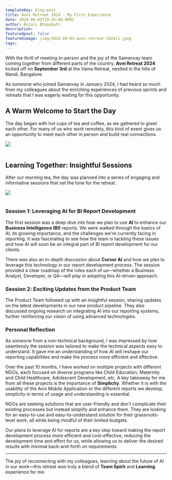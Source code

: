 ```yaml
---
templateKey: blog-post
title: Avni Retreat 2024 - My First Experience
date: 2024-09-03T19:35:00.000Z
author: Anjali Bhagabati
description:
featuredpost: false
featuredimage: /img/2024-09-03-avni-retreat-2024/1.jpeg
tags:
---
```



With the thrill of meeting in-person and the joy of the Samanvay team coming together from different parts of the country, **Avni Retreat 2024** kicked off on **September 3rd** at the Vama Retreat, nestled in the hills of Nandi, Bangalore.

As someone who joined Samanvay in January 2024, I had heard so much from my colleagues about the enriching experiences of previous sprints and retreats that I was eagerly waiting for this opportunity.

## A Warm Welcome to Start the Day

The day began with hot cups of tea and coffee, as we gathered to greet each other. For many of us who work remotely, this kind of event gives us an opportunity to meet each other in person and build real connections.

<div style="width: 70%">
    <img src="/img/2024-09-03-avni-retreat-2024/2.jpeg">
</div>
<br/>

## Learning Together: Insightful Sessions

After our morning tea, the day was planned into a series of engaging and informative sessions that set the tone for the retreat.

<div style="width: 70%">
    <img src="/img/2024-09-03-avni-retreat-2024/3.jpg">
</div>
<br/>

### Session 1: Leveraging AI for BI Report Development

The first session was a deep dive into how we plan to use **AI** to enhance our **Business Intelligence (BI)** reports. We were walked through the basics of AI, its growing importance, and the challenges we're currently facing in reporting. It was fascinating to see how the team is tackling these issues and how AI will soon be an integral part of BI report development for our clients.

There was also an in-depth discussion about **Cursor AI** and how we plan to leverage this technology in our report development process. The session provided a clear roadmap of the roles each of us—whether a Business Analyst, Developer, or QA—will play in adopting this AI-driven approach.

### Session 2: Exciting Updates from the Product Team

The Product Team followed up with an insightful session, sharing updates on the latest developments in our new product pipeline. They also discussed ongoing research on integrating AI into our reporting systems, further reinforcing our vision of using advanced technologies.

### Personal Reflection

As someone from a non-technical background, I was impressed by how seamlessly the session was tailored to make the technical aspects easy to understand. It gave me an understanding of how AI will reshape our reporting capabilities and make the process more efficient and effective.

Over the past 10 months, I have worked on multiple projects with different NGOs, each focused on diverse programs like Child Education, Maternity and Child Healthcare, Adolescent Development, etc. A key takeaway for me from all these projects is the importance of **Simplicity**. Whether it is with the usability of the Avni Mobile Application or the different reports we develop, simplicity in terms of usage and understanding is essential.

NGOs are seeking solutions that are user-friendly and don't complicate their existing processes but instead simplify and enhance them. They are looking for an easy-to-use and easy-to-understand solution for their grassroots-level work, all while being mindful of their limited budgets.

Our plans to leverage AI for reports are a key step toward making the report development process more efficient and cost-effective, reducing the development time and effort for us, while allowing us to deliver the desired results with minimal back-and-forth on requirements.

---

The joy of reconnecting with my colleagues, learning about the future of AI in our work—this retreat was truly a blend of **Team Spirit** and **Learning** experience for me.
